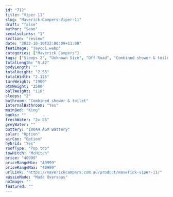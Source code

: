 ```yaml
---
id: "712"
title: "Viper 11"
slug: "Maverick-Campers-Viper-11"
draft: "false"
author: "Sean"
seealsolinks: "1"
section: "review"
date: "2022-10-10T22:00:09+11:00"
featImage: "jayco1.webp"
categories: ["Maverick Campers"]
tags: ["Sleeps 2", "Unknown Size", "Off Road", "Combined shower & toilet", "Pop top", "Under 50k"]
totalLength: "5.42"
bodyLength: ""
totalHeight: "2.55"
totalWidth: "2.125"
tareWeight: "1900"
atmWeight: "2500"
ballWeight: "110"
sleeps: "2"
bathroom: "Combined shower & toilet"
internalBathroom: "Yes"
mainBed: "King"
bunks: ""
freshWater: "2x 85"
greyWater: ""
battery: "100AH AGM Battery"
solar: "Option"
airCon: "Option"
hybrid: "Yes"
roofType: "Pop top"
towHitch: "McHitch"
price: "40999"
priceRangeMin: "40999"
priceRangeMax: "40999"
urlLink: "https://maverickcampers.com.au/product/maverick-viper-11/"
aussieMade: "Made Overseas"
noImage: ""
featured: ""
---
```

